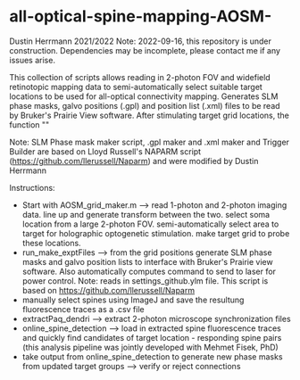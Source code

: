 # all-optical-spine-mapping-AOSM-

Dustin Herrmann 2021/2022
Note: 2022-09-16, this repository is under construction. Dependencies may be incomplete, please contact me if any issues arise. 

This collection of scripts allows reading in 2-photon FOV and widefield retinotopic mapping data to semi-automatically select suitable target locations to be used for all-optical connectivity mapping. Generates SLM phase masks, galvo positions (.gpl) and position list (.xml) files to be read by Bruker's Prairie View software. After stimulating target grid locations, the function "" 

Note: SLM Phase mask maker script, .gpl maker and .xml maker and Trigger Builder are based on Lloyd Russell's NAPARM script (https://github.com/llerussell/Naparm) and were modified by Dustin Herrmann

Instructions: 
- Start with AOSM_grid_maker.m --> read 1-photon and 2-photon imaging data. line up and generate transform between the two. select soma location from a large 2-photon FOV. semi-automatically select area to target for holographic optogenetic stimulation. make target grid to probe these locations. 
- run_make_exptFiles --> from the grid positions generate SLM phase masks and galvo position lists to interface with Bruker's Prairie view software. Also automatically computes command to send to laser for power control. Note: reads in settings_github.ylm file. This script is based on https://github.com/llerussell/Naparm 
- manually select spines using ImageJ and save the resultung fluorescence traces as a .csv file
- extractPaq_dendri --> extract 2-photon microscope synchronization files
- online_spine_detection --> load in extracted spine fluorescence traces and quickly find candidates of target location - responding spine pairs (this analysis pipeline was jointly developed with Mehmet Fisek, PhD) 
- take output from online_spine_detection to generate new phase masks from updated target groups --> verify or reject connections
